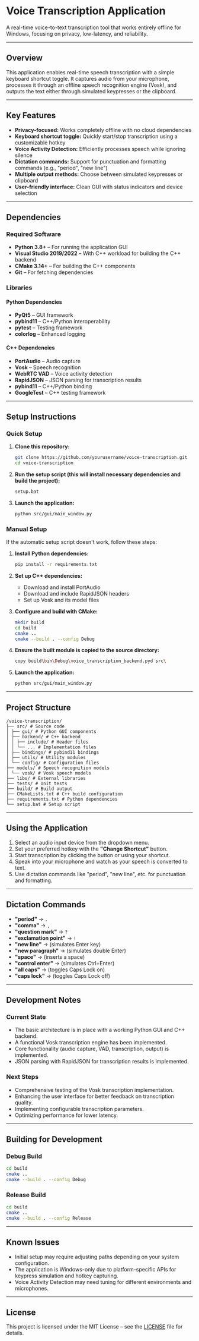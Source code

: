# Voice Transcription Application

A real-time voice-to-text transcription tool that works entirely offline for Windows, focusing on privacy, low-latency, and reliability.

---

## Overview

This application enables real-time speech transcription with a simple keyboard shortcut toggle. It captures audio from your microphone, processes it through an offline speech recognition engine (Vosk), and outputs the text either through simulated keypresses or the clipboard.

---

## Key Features

- **Privacy-focused:** Works completely offline with no cloud dependencies  
- **Keyboard shortcut toggle:** Quickly start/stop transcription using a customizable hotkey  
- **Voice Activity Detection:** Efficiently processes speech while ignoring silence  
- **Dictation commands:** Support for punctuation and formatting commands (e.g., "period", "new line")  
- **Multiple output methods:** Choose between simulated keypresses or clipboard  
- **User-friendly interface:** Clean GUI with status indicators and device selection  

---

## Dependencies

### Required Software

- **Python 3.8+** – For running the application GUI  
- **Visual Studio 2019/2022** – With C++ workload for building the C++ backend  
- **CMake 3.14+** – For building the C++ components  
- **Git** – For fetching dependencies  

### Libraries

#### Python Dependencies

- **PyQt5** – GUI framework  
- **pybind11** – C++/Python interoperability  
- **pytest** – Testing framework  
- **colorlog** – Enhanced logging  

#### C++ Dependencies

- **PortAudio** – Audio capture  
- **Vosk** – Speech recognition  
- **WebRTC VAD** – Voice activity detection  
- **RapidJSON** – JSON parsing for transcription results
- **pybind11** – C++/Python binding  
- **GoogleTest** – C++ testing framework  

---

## Setup Instructions

### Quick Setup

1. **Clone this repository:**

   ~~~bash
   git clone https://github.com/yourusername/voice-transcription.git
   cd voice-transcription
   ~~~

2. **Run the setup script (this will install necessary dependencies and build the project):**

   ~~~bash
   setup.bat
   ~~~

3. **Launch the application:**

   ~~~bash
   python src/gui/main_window.py
   ~~~

### Manual Setup

If the automatic setup script doesn't work, follow these steps:

1. **Install Python dependencies:**

   ~~~bash
   pip install -r requirements.txt
   ~~~

2. **Set up C++ dependencies:**
   
   - Download and install PortAudio
   - Download and include RapidJSON headers
   - Set up Vosk and its model files

3. **Configure and build with CMake:**

   ~~~bash
   mkdir build
   cd build
   cmake ..
   cmake --build . --config Debug
   ~~~

4. **Ensure the built module is copied to the source directory:**

   ~~~bash
   copy build\bin\Debug\voice_transcription_backend.pyd src\
   ~~~

5. **Launch the application:**

   ~~~bash
   python src/gui/main_window.py
   ~~~

---

## Project Structure
~~~
/voice-transcription/ 
├── src/ # Source code
│ ├── gui/ # Python GUI components
│ ├── backend/ # C++ backend
│ │ ├── include/ # Header files
│ │ └── ... # Implementation files
│ ├── bindings/ # pybind11 bindings
│ ├── utils/ # Utility modules
│ └── config/ # Configuration files
├── models/ # Speech recognition models
│ └── vosk/ # Vosk speech models
├── libs/ # External libraries
├── tests/ # Unit tests
├── build/ # Build output
├── CMakeLists.txt # C++ build configuration
├── requirements.txt # Python dependencies
└── setup.bat # Setup script
~~~
---

## Using the Application

1. Select an audio input device from the dropdown menu.  
2. Set your preferred hotkey with the **"Change Shortcut"** button.  
3. Start transcription by clicking the button or using your shortcut.  
4. Speak into your microphone and watch as your speech is converted to text.  
5. Use dictation commands like "period", "new line", etc. for punctuation and formatting.  

---

## Dictation Commands

- **"period"** → `.`  
- **"comma"** → `,`  
- **"question mark"** → `?`  
- **"exclamation point"** → `!`  
- **"new line"** → (simulates Enter key)  
- **"new paragraph"** → (simulates double Enter)  
- **"space"** → (inserts a space)  
- **"control enter"** → (simulates Ctrl+Enter)  
- **"all caps"** → (toggles Caps Lock on)  
- **"caps lock"** → (toggles Caps Lock off)  

---

## Development Notes

### Current State

- The basic architecture is in place with a working Python GUI and C++ backend.
- A functional Vosk transcription engine has been implemented.
- Core functionality (audio capture, VAD, transcription, output) is implemented.
- JSON parsing with RapidJSON for transcription results is implemented.

### Next Steps

- Comprehensive testing of the Vosk transcription implementation.
- Enhancing the user interface for better feedback on transcription quality.
- Implementing configurable transcription parameters.
- Optimizing performance for lower latency.

---

## Building for Development

### Debug Build

~~~bash
cd build
cmake ..
cmake --build . --config Debug
~~~

### Release Build

~~~bash
cd build
cmake ..
cmake --build . --config Release
~~~

---

## Known Issues

- Initial setup may require adjusting paths depending on your system configuration.
- The application is Windows-only due to platform-specific APIs for keypress simulation and hotkey capturing.
- Voice Activity Detection may need tuning for different environments and microphones.

---

## License

This project is licensed under the MIT License – see the [LICENSE](./LICENSE) file for details.